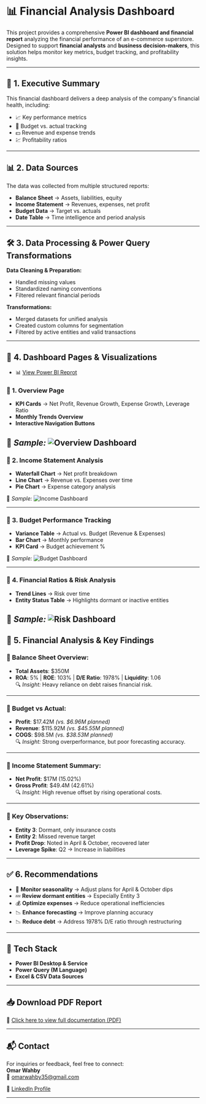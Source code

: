 # 📊 Financial Analysis Dashboard

This project provides a comprehensive **Power BI dashboard and financial report** analyzing the financial performance of an e-commerce superstore. Designed to support **financial analysts** and **business decision-makers**, this solution helps monitor key metrics, budget tracking, and profitability insights.

---

## 📁 1. Executive Summary

This financial dashboard delivers a deep analysis of the company's financial health, including:

- 📈 Key performance metrics
- 🧾 Budget vs. actual tracking
- 💵 Revenue and expense trends
- 💹 Profitability ratios

---

## 📊 2. Data Sources

The data was collected from multiple structured reports:

- **Balance Sheet** → Assets, liabilities, equity
- **Income Statement** → Revenues, expenses, net profit
- **Budget Data** → Target vs. actuals
- **Date Table** → Time intelligence and period analysis

---

## 🛠️ 3. Data Processing & Power Query Transformations

**Data Cleaning & Preparation:**
- Handled missing values
- Standardized naming conventions
- Filtered relevant financial periods

**Transformations:**
- Merged datasets for unified analysis
- Created custom columns for segmentation
- Filtered by active entities and valid transactions

---

## 📑 4. Dashboard Pages & Visualizations

- 📊 [View Power BI Reprot](https://app.powerbi.com/view?r=eyJrIjoiMTE5MGE3MmQtMTE2NS00OTgzLWE2NDAtNDZlYTdiZWEyNWNhIiwidCI6IjJiYjZlNWJjLWMxMDktNDdmYi05NDMzLWMxYzZmNGZhMzNmZiIsImMiOjl9)


### 🔹 1. Overview Page
- **KPI Cards** → Net Profit, Revenue Growth, Expense Growth, Leverage Ratio  
- **Monthly Trends Overview**  
- **Interactive Navigation Buttons**

📸 *Sample:*
![Overview Dashboard](Financial%20Analysis/Financial%20Analysis_page-0002.jpg)
---

### 🔹 2. Income Statement Analysis
- **Waterfall Chart** → Net profit breakdown
- **Line Chart** → Revenue vs. Expenses over time
- **Pie Chart** → Expense category analysis

📸 *Sample:*
![Income Dashboard](Financial%20Analysis/Financial%20Analysis_page-0004.jpg)

---

### 🔹 3. Budget Performance Tracking
- **Variance Table** → Actual vs. Budget (Revenue & Expenses)
- **Bar Chart** → Monthly performance
- **KPI Card** → Budget achievement %

📸 *Sample:*
![Budget Dashboard](Financial%20Analysis/Financial%20Analysis_page-0005.jpg)

---

### 🔹 4. Financial Ratios & Risk Analysis
- **Trend Lines** → Risk over time
- **Entity Status Table** → Highlights dormant or inactive entities

📸 *Sample:*
![Risk Dashboard](Financial%20Analysis/Financial%20Analysis_page-0003.jpg)
---

## 📌 5. Financial Analysis & Key Findings

### 📍 Balance Sheet Overview:
- **Total Assets**: $350M
- **ROA**: 5% | **ROE**: 103% | **D/E Ratio**: 1978% | **Liquidity**: 1.06  
🔍 *Insight:* Heavy reliance on debt raises financial risk.

---

### 📍 Budget vs Actual:
- **Profit**: $17.42M _(vs. $6.96M planned)_
- **Revenue**: $115.92M _(vs. $45.55M planned)_
- **COGS**: $98.5M _(vs. $38.53M planned)_  
🔍 *Insight:* Strong overperformance, but poor forecasting accuracy.

---

### 📍 Income Statement Summary:
- **Net Profit**: $17M (15.02%)
- **Gross Profit**: $49.4M (42.61%)  
🔍 *Insight:* High revenue offset by rising operational costs.

---

### 📍 Key Observations:
- **Entity 3**: Dormant, only insurance costs
- **Entity 2**: Missed revenue target
- **Profit Drop**: Noted in April & October, recovered later
- **Leverage Spike**: Q2 → Increase in liabilities

---

## ✅ 6. Recommendations

- 📅 **Monitor seasonality** → Adjust plans for April & October dips  
- 💤 **Review dormant entities** → Especially Entity 3  
- 💰 **Optimize expenses** → Reduce operational inefficiencies  
- 📉 **Enhance forecasting** → Improve planning accuracy  
- 📉 **Reduce debt** → Address 1978% D/E ratio through restructuring  

---

## 🧩 Tech Stack

- **Power BI Desktop & Service**
- **Power Query (M Language)**
- **Excel & CSV Data Sources**

---

## 📥 Download PDF Report

📄 [Click here to view full documentation (PDF)](Financial%20Dashboard%20Documentation.pdf)

---

## 📬 Contact

For inquiries or feedback, feel free to connect:  
**Omar Wahby**  
📧 omarwahby35@gmail.com 

🔗 [LinkedIn Profile](https://www.linkedin.com/in/omarwahby)


---
